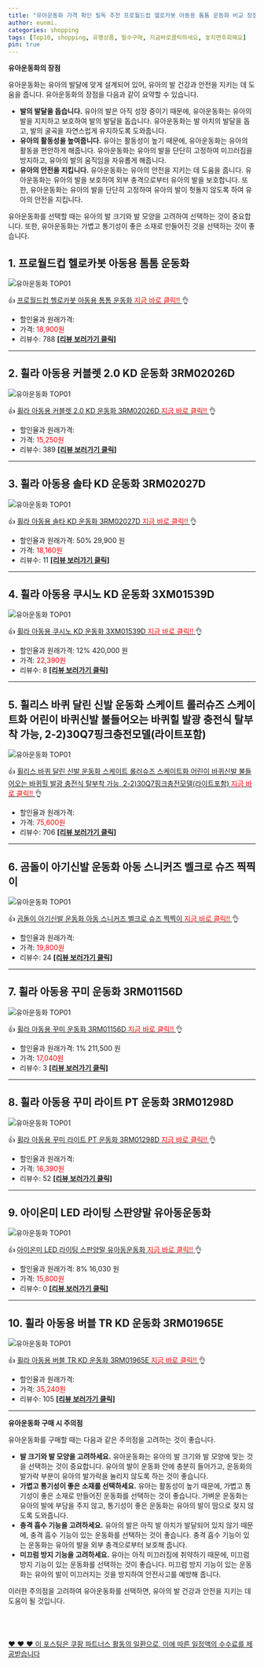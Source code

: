 ```yaml
---
title: "유아운동화 가격 확인 필독 추천 프로월드컵 헬로카봇 아동용 톰톰 운동화 비교 장점 구매가이드"
author: eunmi.
categories: shopping
tags: [Top10, shopping, 유행상품, 필수구매, 지금바로클릭하세요, 놓치면후회해요]
pin: true
---
```

**유아운동화의 장점**

유아운동화는 유아의 발달에 맞게 설계되어 있어, 유아의 발 건강과 안전을 지키는 데 도움을 줍니다. 유아운동화의 장점을 다음과 같이 요약할 수 있습니다.

* **발의 발달을 돕습니다.** 유아의 발은 아직 성장 중이기 때문에, 유아운동화는 유아의 발을 지지하고 보호하여 발의 발달을 돕습니다. 유아운동화는 발 아치의 발달을 돕고, 발의 굴곡을 자연스럽게 유지하도록 도와줍니다.
* **유아의 활동성을 높여줍니다.** 유아는 활동성이 높기 때문에, 유아운동화는 유아의 활동을 편안하게 해줍니다. 유아운동화는 유아의 발을 단단히 고정하여 미끄러짐을 방지하고, 유아의 발의 움직임을 자유롭게 해줍니다.
* **유아의 안전을 지킵니다.** 유아운동화는 유아의 안전을 지키는 데 도움을 줍니다. 유아운동화는 유아의 발을 보호하여 외부 충격으로부터 유아의 발을 보호합니다. 또한, 유아운동화는 유아의 발을 단단히 고정하여 유아의 발이 헛돌지 않도록 하여 유아의 안전을 지킵니다.

유아운동화를 선택할 때는 유아의 발 크기와 발 모양을 고려하여 선택하는 것이 중요합니다. 또한, 유아운동화는 가볍고 통기성이 좋은 소재로 만들어진 것을 선택하는 것이 좋습니다.

   

## 1. 프로월드컵 헬로카봇 아동용 톰톰 운동화

![유아운동화 TOP01](https://thumbnail8.coupangcdn.com/thumbnails/remote/230x230ex/image/retail/images/682488267705593-4bb5a805-dccc-4672-8225-46fd6a17d02d.jpg)


👍 [프로월드컵 헬로카봇 아동용 톰톰 운동화 <font color=red> 지금 바로 클릭!! </font> ](https://link.coupang.com/re/AFFSDP?lptag=AF3617701&subid=GithubCoopas&pageKey=2111611828&traceid=V0-153&itemId=3586859133&vendorItemId=71572654249) 👌 


- 할인율과 원래가격: 
- 가격: <span style='color:red'>18,900원</span>
- 리뷰수: 788  [**[리뷰 보러가기 클릭]**](https://link.coupang.com/re/AFFSDP?lptag=AF3617701&subid=GithubCoopas&pageKey=2111611828&traceid=V0-153&itemId=3586859133&vendorItemId=71572654249)

---


   

## 2. 휠라 아동용 커블렛 2.0 KD 운동화 3RM02026D

![유아운동화 TOP01](https://thumbnail6.coupangcdn.com/thumbnails/remote/230x230ex/image/rs_quotation_api/ld9iykly/271715b6d00746e39ab8628ec5de9f46.jpg)


👍 [휠라 아동용 커블렛 2.0 KD 운동화 3RM02026D <font color=red> 지금 바로 클릭!! </font> ](https://link.coupang.com/re/AFFSDP?lptag=AF3617701&subid=GithubCoopas&pageKey=6235461389&traceid=V0-153&itemId=12555107453&vendorItemId=79823418826) 👌 


- 할인율과 원래가격: 
- 가격: <span style='color:red'>15,250원</span>
- 리뷰수: 389  [**[리뷰 보러가기 클릭]**](https://link.coupang.com/re/AFFSDP?lptag=AF3617701&subid=GithubCoopas&pageKey=6235461389&traceid=V0-153&itemId=12555107453&vendorItemId=79823418826)

---


   

## 3. 휠라 아동용 솔타 KD 운동화 3RM02027D

![유아운동화 TOP01](https://thumbnail6.coupangcdn.com/thumbnails/remote/230x230ex/image/rs_quotation_api/iobdn98i/2f89b9dadce84341b8a1cfa9e5a6072f.jpg)


👍 [휠라 아동용 솔타 KD 운동화 3RM02027D <font color=red> 지금 바로 클릭!! </font> ](https://link.coupang.com/re/AFFSDP?lptag=AF3617701&subid=GithubCoopas&pageKey=6233035033&traceid=V0-153&itemId=12585528348&vendorItemId=79853511580) 👌 


- 할인율과 원래가격: 50%  29,900   원
- 가격: <span style='color:red'>18,160원</span>
- 리뷰수: 11  [**[리뷰 보러가기 클릭]**](https://link.coupang.com/re/AFFSDP?lptag=AF3617701&subid=GithubCoopas&pageKey=6233035033&traceid=V0-153&itemId=12585528348&vendorItemId=79853511580)

---


   

## 4. 휠라 아동용 쿠시노 KD 운동화 3XM01539D

![유아운동화 TOP01](https://thumbnail9.coupangcdn.com/thumbnails/remote/230x230ex/image/rs_quotation_api/jqhcs38w/1b9ea227398a4f6f98e87e162cfbdf18.jpg)


👍 [휠라 아동용 쿠시노 KD 운동화 3XM01539D <font color=red> 지금 바로 클릭!! </font> ](https://link.coupang.com/re/AFFSDP?lptag=AF3617701&subid=GithubCoopas&pageKey=4841310859&traceid=V0-153&itemId=7373876012&vendorItemId=74613784088) 👌 


- 할인율과 원래가격: 12%  420,000   원
- 가격: <span style='color:red'>22,390원</span>
- 리뷰수: 8  [**[리뷰 보러가기 클릭]**](https://link.coupang.com/re/AFFSDP?lptag=AF3617701&subid=GithubCoopas&pageKey=4841310859&traceid=V0-153&itemId=7373876012&vendorItemId=74613784088)

---


   

## 5. 휠리스 바퀴 달린 신발 운동화 스케이트 롤러슈즈 스케이트화 어린이 바퀴신발 불들어오는 바퀴힐 발광 충전식 탈부착 가능, 2-2)30Q7핑크충전모델(라이트포함)

![유아운동화 TOP01](https://thumbnail8.coupangcdn.com/thumbnails/remote/230x230ex/image/vendor_inventory/d2b8/8aba3f27599ca2043cd9d24ec8cf8406f406c1578f540b3548face46e8d3.jpg)


👍 [휠리스 바퀴 달린 신발 운동화 스케이트 롤러슈즈 스케이트화 어린이 바퀴신발 불들어오는 바퀴힐 발광 충전식 탈부착 가능, 2-2)30Q7핑크충전모델(라이트포함) <font color=red> 지금 바로 클릭!! </font> ](https://link.coupang.com/re/AFFSDP?lptag=AF3617701&subid=GithubCoopas&pageKey=7704735942&traceid=V0-153&itemId=20637822087&vendorItemId=87711446110) 👌 


- 할인율과 원래가격: 
- 가격: <span style='color:red'>75,600원</span>
- 리뷰수: 706  [**[리뷰 보러가기 클릭]**](https://link.coupang.com/re/AFFSDP?lptag=AF3617701&subid=GithubCoopas&pageKey=7704735942&traceid=V0-153&itemId=20637822087&vendorItemId=87711446110)

---


   

## 6. 곰돌이 아기신발 운동화 아동 스니커즈 벨크로 슈즈 찍찍이

![유아운동화 TOP01](https://thumbnail7.coupangcdn.com/thumbnails/remote/230x230ex/image/vendor_inventory/7636/6b1c8b432e863605f915db64fe290b1d3483244b3bc10b8334a94df1f9ec.png)


👍 [곰돌이 아기신발 운동화 아동 스니커즈 벨크로 슈즈 찍찍이 <font color=red> 지금 바로 클릭!! </font> ](https://link.coupang.com/re/AFFSDP?lptag=AF3617701&subid=GithubCoopas&pageKey=7621481484&traceid=V0-153&itemId=20207356702&vendorItemId=84892390204) 👌 


- 할인율과 원래가격: 
- 가격: <span style='color:red'>19,800원</span>
- 리뷰수: 24  [**[리뷰 보러가기 클릭]**](https://link.coupang.com/re/AFFSDP?lptag=AF3617701&subid=GithubCoopas&pageKey=7621481484&traceid=V0-153&itemId=20207356702&vendorItemId=84892390204)

---


   

## 7. 휠라 아동용 꾸미 운동화 3RM01156D

![유아운동화 TOP01](https://thumbnail8.coupangcdn.com/thumbnails/remote/230x230ex/image/rs_quotation_api/obln6p25/0714b941d5984fbfbf02a9cb63933816.jpg)


👍 [휠라 아동용 꾸미 운동화 3RM01156D <font color=red> 지금 바로 클릭!! </font> ](https://link.coupang.com/re/AFFSDP?lptag=AF3617701&subid=GithubCoopas&pageKey=4841307775&traceid=V0-153&itemId=6257151521&vendorItemId=73453010438) 👌 


- 할인율과 원래가격: 1%  211,500   원
- 가격: <span style='color:red'>17,040원</span>
- 리뷰수: 3  [**[리뷰 보러가기 클릭]**](https://link.coupang.com/re/AFFSDP?lptag=AF3617701&subid=GithubCoopas&pageKey=4841307775&traceid=V0-153&itemId=6257151521&vendorItemId=73453010438)

---


   

## 8. 휠라 아동용 꾸미 라이트 PT 운동화 3RM01298D

![유아운동화 TOP01](https://thumbnail8.coupangcdn.com/thumbnails/remote/230x230ex/image/rs_quotation_api/h0ui1gw5/1b42f432d4d249e1a19fa22a4225d101.jpg)


👍 [휠라 아동용 꾸미 라이트 PT 운동화 3RM01298D <font color=red> 지금 바로 클릭!! </font> ](https://link.coupang.com/re/AFFSDP?lptag=AF3617701&subid=GithubCoopas&pageKey=4841307084&traceid=V0-153&itemId=11710181513&vendorItemId=78984355907) 👌 


- 할인율과 원래가격: 
- 가격: <span style='color:red'>16,390원</span>
- 리뷰수: 52  [**[리뷰 보러가기 클릭]**](https://link.coupang.com/re/AFFSDP?lptag=AF3617701&subid=GithubCoopas&pageKey=4841307084&traceid=V0-153&itemId=11710181513&vendorItemId=78984355907)

---


   

## 9. 아이온미 LED 라이팅 스판양말 유아동운동화

![유아운동화 TOP01](https://thumbnail10.coupangcdn.com/thumbnails/remote/230x230ex/image/vendor_inventory/bc09/da91f9fef2d4480f04277e1816177c38e36537596ea312eb18a1ae99652f.jpg)


👍 [아이온미 LED 라이팅 스판양말 유아동운동화 <font color=red> 지금 바로 클릭!! </font> ](https://link.coupang.com/re/AFFSDP?lptag=AF3617701&subid=GithubCoopas&pageKey=7221312032&traceid=V0-153&itemId=18300842434&vendorItemId=85446214169) 👌 


- 할인율과 원래가격: 8%  16,030   원
- 가격: <span style='color:red'>15,800원</span>
- 리뷰수: 0  [**[리뷰 보러가기 클릭]**](https://link.coupang.com/re/AFFSDP?lptag=AF3617701&subid=GithubCoopas&pageKey=7221312032&traceid=V0-153&itemId=18300842434&vendorItemId=85446214169)

---


   

## 10. 휠라 아동용 버블 TR KD 운동화 3RM01965E

![유아운동화 TOP01](https://thumbnail9.coupangcdn.com/thumbnails/remote/230x230ex/image/retail/images/2855061708428133-2ab7a6e2-801a-4103-8c80-2e247206e276.png)


👍 [휠라 아동용 버블 TR KD 운동화 3RM01965E <font color=red> 지금 바로 클릭!! </font> ](https://link.coupang.com/re/AFFSDP?lptag=AF3617701&subid=GithubCoopas&pageKey=6442059261&traceid=V0-153&itemId=13948630302&vendorItemId=81197845147) 👌 


- 할인율과 원래가격: 
- 가격: <span style='color:red'>35,240원</span>
- 리뷰수: 105  [**[리뷰 보러가기 클릭]**](https://link.coupang.com/re/AFFSDP?lptag=AF3617701&subid=GithubCoopas&pageKey=6442059261&traceid=V0-153&itemId=13948630302&vendorItemId=81197845147)

---
**유아운동화 구매 시 주의점**

유아운동화를 구매할 때는 다음과 같은 주의점을 고려하는 것이 좋습니다.

* **발 크기와 발 모양을 고려하세요.** 유아운동화는 유아의 발 크기와 발 모양에 맞는 것을 선택하는 것이 중요합니다. 유아의 발이 운동화 안에 충분히 들어가고, 운동화의 발가락 부분이 유아의 발가락을 눌리지 않도록 하는 것이 좋습니다.
* **가볍고 통기성이 좋은 소재를 선택하세요.** 유아는 활동성이 높기 때문에, 가볍고 통기성이 좋은 소재로 만들어진 운동화를 선택하는 것이 좋습니다. 가벼운 운동화는 유아의 발에 부담을 주지 않고, 통기성이 좋은 운동화는 유아의 발이 땀으로 젖지 않도록 도와줍니다.
* **충격 흡수 기능을 고려하세요.** 유아의 발은 아직 발 아치가 발달되어 있지 않기 때문에, 충격 흡수 기능이 있는 운동화를 선택하는 것이 좋습니다. 충격 흡수 기능이 있는 운동화는 유아의 발을 외부 충격으로부터 보호해 줍니다.
* **미끄럼 방지 기능을 고려하세요.** 유아는 아직 미끄러짐에 취약하기 때문에, 미끄럼 방지 기능이 있는 운동화를 선택하는 것이 좋습니다. 미끄럼 방지 기능이 있는 운동화는 유아의 발이 미끄러지는 것을 방지하여 안전사고를 예방해 줍니다.

이러한 주의점을 고려하여 유아운동화를 선택하면, 유아의 발 건강과 안전을 지키는 데 도움이 될 것입니다.<br><br><br><br><br> [ ❤ ❤ ❤ 이 포스팅은 쿠팡 파트너스 활동의 일환으로, 이에 따른 일정액의 수수료를 제공받습니다](https://link.coupang.com/a/bcEFyh)